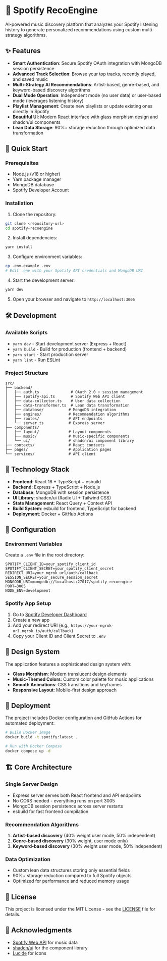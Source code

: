 # 🎵 Spotify RecoEngine

AI-powered music discovery platform that analyzes your Spotify listening history to generate personalized recommendations using custom multi-strategy algorithms.

## ✨ Features

- **Smart Authentication**: Secure Spotify OAuth integration with MongoDB session persistence
- **Advanced Track Selection**: Browse your top tracks, recently played, and saved music
- **Multi-Strategy AI Recommendations**: Artist-based, genre-based, and keyword-based discovery algorithms
- **Dual Mode Operation**: Independent mode (no user data) or user-based mode (leverages listening history)
- **Playlist Management**: Create new playlists or update existing ones directly in Spotify
- **Beautiful UI**: Modern React interface with glass morphism design and shadcn/ui components
- **Lean Data Storage**: 90%+ storage reduction through optimized data transformation

## 🚀 Quick Start

### Prerequisites

- Node.js (v18 or higher)
- Yarn package manager
- MongoDB database
- Spotify Developer Account

### Installation

1. Clone the repository:
```bash
git clone <repository-url>
cd spotify-recoengine
```

2. Install dependencies:
```bash
yarn install
```

3. Configure environment variables:
```bash
cp .env.example .env
# Edit .env with your Spotify API credentials and MongoDB URI
```

4. Start the development server:
```bash
yarn dev
```

5. Open your browser and navigate to `http://localhost:3005`

## 🛠️ Development

### Available Scripts

- `yarn dev` - Start development server (Express + React)
- `yarn build` - Build for production (frontend + backend)
- `yarn start` - Start production server
- `yarn lint` - Run ESLint

### Project Structure

```
src/
├── backend/
│   ├── auth.ts              # OAuth 2.0 + session management
│   ├── spotify-api.ts       # Spotify Web API client
│   ├── data-collector.ts    # User data collection
│   ├── data-transformer.ts  # Lean data transformation
│   ├── database/           # MongoDB integration
│   ├── engines/            # Recommendation algorithms
│   ├── routes/             # API endpoints
│   └── server.ts           # Express server
├── components/
│   ├── layout/             # Layout components
│   ├── music/              # Music-specific components
│   └── ui/                 # shadcn/ui component library
├── contexts/               # React contexts
├── pages/                  # Application pages
└── services/               # API client
```

## 🎯 Technology Stack

- **Frontend**: React 18 + TypeScript + esbuild
- **Backend**: Express + TypeScript + Node.js
- **Database**: MongoDB with session persistence
- **UI Library**: shadcn/ui (Radix UI + Tailwind CSS)
- **State Management**: React Query + Context API
- **Build System**: esbuild for frontend, TypeScript for backend
- **Deployment**: Docker + GitHub Actions

## 🔧 Configuration

### Environment Variables

Create a `.env` file in the root directory:

```env
SPOTIFY_CLIENT_ID=your_spotify_client_id
SPOTIFY_CLIENT_SECRET=your_spotify_client_secret
REDIRECT_URI=your_ngrok_url/auth/callback
SESSION_SECRET=your_secure_session_secret
MONGODB_URI=mongodb://localhost:27017/spotify-recoengine
PORT=3005
NODE_ENV=development
```

### Spotify App Setup

1. Go to [Spotify Developer Dashboard](https://developer.spotify.com/dashboard)
2. Create a new app
3. Add your redirect URI (e.g., `https://your-ngrok-url.ngrok.io/auth/callback`)
4. Copy your Client ID and Client Secret to `.env`

## 🎨 Design System

The application features a sophisticated design system with:

- **Glass Morphism**: Modern translucent design elements
- **Music-Themed Colors**: Custom color palette for music applications
- **Smooth Animations**: CSS transitions and keyframes
- **Responsive Layout**: Mobile-first design approach

## 🚀 Deployment

The project includes Docker configuration and GitHub Actions for automated deployment:

```bash
# Build Docker image
docker build -t spotify:latest .

# Run with Docker Compose
docker compose up -d
```

## 🏗️ Core Architecture

### Single Server Design
- Express server serves both React frontend and API endpoints
- No CORS needed - everything runs on port 3005
- MongoDB session persistence across server restarts
- esbuild for fast frontend compilation

### Recommendation Algorithms
1. **Artist-based discovery** (40% weight user mode, 50% independent)
2. **Genre-based discovery** (30% weight, user mode only)
3. **Keyword-based discovery** (30% weight user mode, 50% independent)

### Data Optimization
- Custom lean data structures storing only essential fields
- 90%+ storage reduction compared to full Spotify objects
- Optimized for performance and reduced memory usage

## 📄 License

This project is licensed under the MIT License - see the [LICENSE](LICENSE) file for details.

## 🙏 Acknowledgments

- [Spotify Web API](https://developer.spotify.com/documentation/web-api/) for music data
- [shadcn/ui](https://ui.shadcn.com/) for the component library
- [Lucide](https://lucide.dev/) for icons
